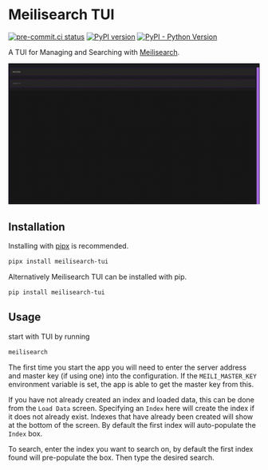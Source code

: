 # Meilisearch TUI

[![pre-commit.ci status](https://results.pre-commit.ci/badge/github/sanders41/meilisearch-tui/main.svg)](https://results.pre-commit.ci/latest/github/sanders41/meilisearch-tui/main)
[![PyPI version](https://badge.fury.io/py/meilisearch-tui.svg)](https://badge.fury.io/py/meilisearch-tui)
[![PyPI - Python Version](https://img.shields.io/pypi/pyversions/meilisearch-tui?color=5cc141)](https://github.com/sanders41/meilisearch-tui)

A TUI for Managing and Searching with [Meilisearch](https://github.com/meilisearch/meilisearch).

![Search](./assets/search.gif)

## Installation

Installing with [pipx](https://github.com/pypa/pipx) is recommended.

```sh
pipx install meilisearch-tui
```

Alternatively Meilisearch TUI can be installed with pip.

```sh
pip install meilisearch-tui
```

## Usage

start with TUI by running

```sh
meilisearch
```

The first time you start the app you will need to enter the server address and master key (if using
one) into the configuration. If the `MEILI_MASTER_KEY` environment variable is set, the app is
able to get the master key from this.

If you have not already created an index and loaded data, this can be done from the `Load Data`
screen. Specifying an `Index` here will create the index if it does not already exist. Indexes
that have already been created will show at the bottom of the screen. By default the first index
will auto-populate the `Index` box.

To search, enter the index you want to search on, by default the first index found will pre-populate
the box. Then type the desired search.
